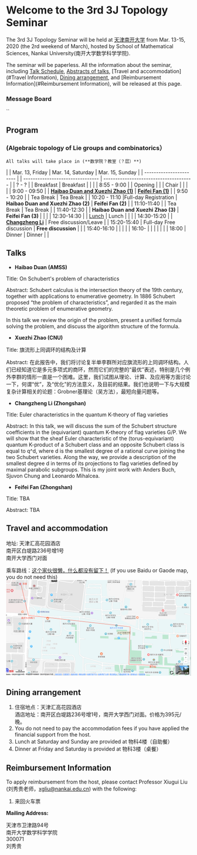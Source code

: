 # Welcome to the 3rd 3J Topology Seminar  

The 3rd 3J Topology Seminar will be held at [天津南开大学](http://sms.nankai.edu.cn) from Mar. 13-15, 2020 (the 2rd weekend of March), hosted by School of Mathematical Sciences, Nankai University(南开大学数学科学学院).

The seminar will be paperless. All the information about the seminar, including [Talk Schedule](#Program), [Abstracts of talks](#Talks), [Travel and accommodation](#Travel Information), [Dining arrangement](#Dining), and [Reimbursement Information](#Reimbursement Information), will be released at this page.

### Message Board
``


## <span id="Program">Program</span>  

### (Algebraic topology of Lie groups and combinatorics）  
`All talks will take place in (**数学院？教室（？层）**)  `


|                         |   Mar. 13, Friday         |        Mar. 14, Saturday          |   Mar. 15, Sunday                      |
| ----------------------- |                           | --------------------------------  | -------------------------------------- |
|         ?   - ?       |                           |        Breakfast                  |      Breakfast                         |
|                                                                                                                                  |
|       8:55 - 9:00       |                           |           Opening                 |                                        |
|         Chair           |                           |                                   |                                        |
|       9:00 - 09:50      |   |      [**Haibao Duan and Xuezhi Zhao (1)**](#DZ)        |      [**Feifei Fan (1)**](#Fan)          | 
|       9:50 - 10:20      |                           |          Tea Break                |         Tea Break                      |
|       10:20 - 11:10     |Full-day Registration   | **Haibao Duan and Xuezhi Zhao (2)**  |    **Feifei Fan (2)** |
|       11:10-11:40       |                           |          Tea Break                |         Tea Break                      |
|       11:40-12:30       |                           |  **Haibao Duan and Xuezhi Zhao (3)**  |   **Feifei Fan (3)**          | 
|                                                                                                                                  |
|       12:30-14:30       |                           |      [Lunch](#dining)             |        Lunch                           |
|                                                                                                                                 |
|       14:30-15:20       |                           |    [**Changzheng Li**](#Li)  |         Free discussion/Leave          |
|       15:20-15:40       |  Full-day Free discussion |      **Free discussion**                 |                                        |
|       15:40-16:10       |                           |       |                                        |
|       16:10-            |                           |         |                                        |
|                                                                                        |
|       18:00             |      Dinner               |             Dinner                |                                        |
   







## <span id="Talks">Talks</span>    


- **<span id="DZ">Haibao Duan (AMSS)</span>**

Title: On Schubert's problem of characteristics

Abstract: Schubert calculus is the intersection theory of the 19th century, together with applications to enumerative geometry. In 1886 Schubert proposed “the problem of characteristics”, and regarded it as the main theoretic problem of enumerative geometry.

In this talk we review the origin of the problem, present a unified formula solving the problem, and discuss the algorithm structure of the formula.

- **Xuezhi Zhao (CNU)**

Title: 旗流形上同调环的结构及计算

Abstract: 在此报告中，我们将讨论复半单李群所对应旗流形的上同调环结构。人们已经知道它是多元多项式的商环，然而它们的完整的“最优”表述，特别是几个例外李群的情形一直是一个困难。这里，我们试图从理论、计算、及应用等方面讨论一下，何谓“优”，及“优化”的方法意义，及目前的结果。我们也说明一下与大规模复杂计算相关的论题：Grobner基理论（吴方法），最短向量问题等。


- **<span id="Li">Changzheng Li</span> (Zhongshan)**

Title: Euler characteristics in the quantum K-theory of flag varieties

Abstract: In this talk, we will discuss the sum of the Schubert structure coefficients in the (equivariant) quantum K-theory of flag varieties G/P. We will show that the sheaf Euler characteristic of the (torus-equivariant) quantum K-product of a Schubert class and an opposite Schubert class is equal to q^d, where d is the smallest degree of a rational curve joining the two Schubert varieties. Along the way, we provide a description of the smallest degree d in terms of its projections to flag varieties defined by maximal parabolic subgroups. This is my joint work with Anders Buch, Sjuvon Chung and Leonardo Mihalcea.


- **<span id="Fan">Feifei Fan</span> (Zhongshan)**

Title: TBA

Abstract: TBA


## <span id="Travel Information">Travel and accommodation</span>

地址: 天津汇高花园酒店   
     南开区白堤路236号增1号  
     南开大学西门对面

乘车路线：[这个家伙很懒，什么都没有留下！](pathnankai.jp2) 
(If you use Baidu or Gaode map, you do not need this)
![](pathnankai.jp2)


## <span id="Dining">Dining arrangement</span>

1.	住宿地点：天津汇高花园酒店   
    酒店地址：南开区白堤路236号增1号，南开大学西门对面。价格为395元/晚。
2.  You do not need to pay the accommodation fees if you have applied the financial support from the host.  
3.	<span id="dining">Lunch</span> at Saturday and Sunday are provided at 物科4楼（自助餐）  
4.	Dinner at Friday and Saturday is provided at 物科3楼（桌餐）  





##  <span id="Reimbursement Information">Reimbursement Information</span>  

To apply reimbursement from the host, please contact Professor Xiugui Liu (刘秀贵老师，xgliu@nankai.edu.cn) with the following:

1.	来回火车票  

**Mailing Address:**  

天津市卫津路94号  
南开大学数学科学学院    
300071  
刘秀贵   









